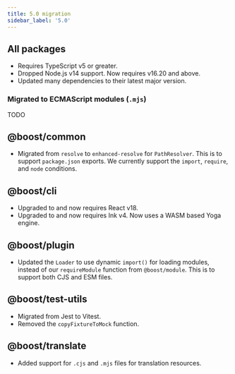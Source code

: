 ```yaml
---
title: 5.0 migration
sidebar_label: '5.0'
---
```


## All packages

- Requires TypeScript v5 or greater.
- Dropped Node.js v14 support. Now requires v16.20 and above.
- Updated many dependencies to their latest major version.

### Migrated to ECMAScript modules (`.mjs`)

TODO

## @boost/common

- Migrated from `resolve` to `enhanced-resolve` for `PathResolver`. This is to support
  `package.json` exports. We currently support the `import`, `require`, and `node` conditions.

## @boost/cli

- Upgraded to and now requires React v18.
- Upgraded to and now requires Ink v4. Now uses a WASM based Yoga engine.

## @boost/plugin

- Updated the `Loader` to use dynamic `import()` for loading modules, instead of our `requireModule`
  function from `@boost/module`. This is to support both CJS and ESM files.

## @boost/test-utils

- Migrated from Jest to Vitest.
- Removed the `copyFixtureToMock` function.

## @boost/translate

- Added support for `.cjs` and `.mjs` files for translation resources.

